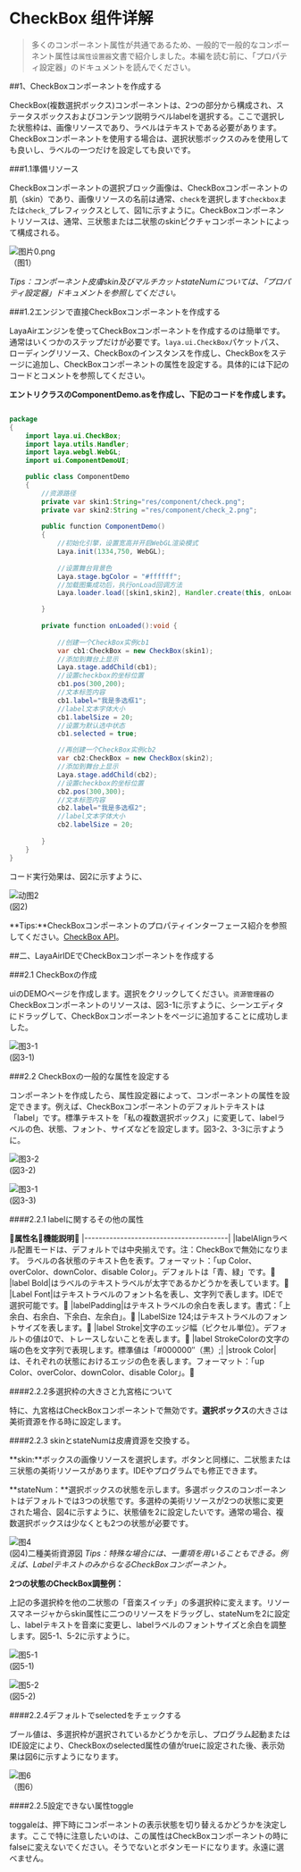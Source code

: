 # CheckBox 组件详解

>多くのコンポーネント属性が共通であるため、一般的で一般的なコンポーネント属性は`属性设置器`文書で紹介しました。本編を読む前に、「プロパティ設定器」のドキュメントを読んでください。

##1、CheckBoxコンポーネントを作成する

CheckBox(複数選択ボックス)コンポーネントは、2つの部分から構成され、ステータスボックスおよびコンテンツ説明ラベルlabelを選択する。ここで選択した状態枠は、画像リソースであり、ラベルはテキストである必要があります。CheckBoxコンポーネントを使用する場合は、選択状態ボックスのみを使用しても良いし、ラベルの一つだけを設定しても良いです。

###1.1準備リソース

CheckBoxコンポーネントの選択ブロック画像は、CheckBoxコンポーネントの肌（skin）であり、画像リソースの名前は通常、`check`を選択します`checkbox`または`check_`プレフィックスとして、図1に示すように。CheckBoxコンポーネントリソースは、通常、三状態または二状態のskinピクチャコンポーネントによって構成される。

![图片0.png](img/1.png)<br/> （图1）


*Tips：コンポーネント皮膚skin及びマルチカットstateNumについては、「プロパティ設定器」ドキュメントを参照してください。*

###1.2エンジンで直接CheckBoxコンポーネントを作成する



LayaAirエンジンを使ってCheckBoxコンポーネントを作成するのは簡単です。通常はいくつかのステップだけが必要です。`laya.ui.CheckBox`パケットパス、ローディングリソース、CheckBoxのインスタンスを作成し、CheckBoxをステージに追加し、CheckBoxコンポーネントの属性を設定する。具体的には下記のコードとコメントを参照してください。

**エントリクラスのComponentDemo.asを作成し、下記のコードを作成します。**


```java

package
{
	import laya.ui.CheckBox;
	import laya.utils.Handler;
	import laya.webgl.WebGL;	
	import ui.ComponentDemoUI;

	public class ComponentDemo
	{
      	//资源路径
		private var skin1:String="res/component/check.png";
		private var skin2:String ="res/component/check_2.png";
		
		public function ComponentDemo()
		{
          	//初始化引擎，设置宽高并开启WebGL渲染模式
			Laya.init(1334,750, WebGL);
			
			//设置舞台背景色
			Laya.stage.bgColor = "#ffffff";
			//加载图集成功后，执行onLoad回调方法
			Laya.loader.load([skin1,skin2], Handler.create(this, onLoaded));

		}
		
		private function onLoaded():void {
			
			//创建一个CheckBox实例cb1
			var cb1:CheckBox = new CheckBox(skin1);
			//添加到舞台上显示
			Laya.stage.addChild(cb1);			
			//设置checkbox的坐标位置
			cb1.pos(300,200);			
			//文本标签内容
			cb1.label="我是多选框1";
			//label文本字体大小
			cb1.labelSize = 20;
            //设置为默认选中状态
			cb1.selected = true; 

			//再创建一个CheckBox实例cb2
			var cb2:CheckBox = new CheckBox(skin2);
			//添加到舞台上显示
			Laya.stage.addChild(cb2);			
			//设置checkbox的坐标位置
			cb2.pos(300,300);			
			//文本标签内容
			cb2.label="我是多选框2";
			//label文本字体大小
			cb2.labelSize = 20;
	
		}
	}
}
```


コード実行効果は、図2に示すように、

![动图2](img/2.gif)<br/>(図2)



**Tips:**CheckBoxコンポーネントのプロパティインターフェース紹介を参照してください。[CheckBox API](https://layaair.ldc.layabox.com/api2/Chinese/index.html?category=Core&class=laya.ui.CheckBox)。



##二、LayaAirIDEでCheckBoxコンポーネントを作成する

###2.1 CheckBoxの作成

uiのDEMOページを作成します。選択をクリックしてください。`资源管理器`のCheckBoxコンポーネントのリソースは、図3-1に示すように、シーンエディタにドラッグして、CheckBoxコンポーネントをページに追加することに成功しました。

![图3-1](img/3-1.png)<br/>(図3-1)



###2.2 CheckBoxの一般的な属性を設定する

コンポーネントを作成したら、属性設定器によって、コンポーネントの属性を設定できます。例えば、CheckBoxコンポーネントのデフォルトテキストは「label」です。標準テキストを「私の複数選択ボックス」に変更して、labelラベルの色、状態、フォント、サイズなどを設定します。図3-2、3-3に示すように。

![图3-2](img/3-2.png)<br/>(図3-2)



![图3-1](img/3-3.png)<br/>(図3-3)



####2.2.1 labelに関するその他の属性

𞓜**属性名**𞓜**機能説明**𞓜
|----------------------------------------|
|labelAlignラベル配置モードは、デフォルトでは中央揃えです。注：CheckBoxで無効になります。
ラベルの各状態のテキスト色を表す。フォーマット：「up Color、overColor、downColor、disable Color」。デフォルトは「青、緑」です。𞓜
|label Bold|はラベルのテキストラベルが太字であるかどうかを表しています。𞓜
|Label Font|はテキストラベルのフォント名を表し、文字列で表します。IDEで選択可能です。𞓜
|labelPadding|はテキストラベルの余白を表します。書式：「上余白、右余白、下余白、左余白」。𞓜
|LabelSize 124;はテキストラベルのフォントサイズを表します。𞓜
|label Stroke|文字のエッジ幅（ピクセル単位）。デフォルトの値は0で、トレースしないことを表します。𞓜
|label StrokeColorの文字の端の色を文字列で表現します。標準値は「#000000″（黒）;|
|strook Color|は、それぞれの状態におけるエッジの色を表します。フォーマット：「up Color、overColor、downColor、disable Color」。𞓜



####2.2.2多選択枠の大きさと九宮格について

特に、九宮格はCheckBoxコンポーネントで無効です。**選択ボックス**の大きさは美術資源を作る時に設定します。



####2.2.3 skinとstateNumは皮膚資源を交換する。


 **skin:**ボックスの画像リソースを選択します。ボタンと同様に、二状態または三状態の美術リソースがあります。IDEやプログラムでも修正できます。

**stateNum：**選択ボックスの状態を示します。多選ボックスのコンポーネントはデフォルトでは3つの状態です。多選枠の美術リソースが2つの状態に変更された場合、図4に示すように、状態値を2に設定したいです。通常の場合、複数選択ボックスは少なくとも2つの状態が必要です。

![图4](img/4.png)<br/>(図4)二種美術資源図
*Tips：特殊な場合には、一重項を用いることもできる。例えば、LabelテキストのみからなるCheckBoxコンポーネント。*

**2つの状態のCheckBox調整例：**

上記の多選択枠を他の二状態の「音楽スイッチ」の多選択枠に変えます。リソースマネージャからskin属性に二つのリソースをドラッグし、stateNumを2に設定し、labelテキストを音楽に変更し、labelラベルのフォントサイズと余白を調整します。図5-1、5-2に示すように。



![图5-1](img/5-1.png)<br/>(図5-1)



![图5-2](img/5-2.png)<br/>(図5-2)



####2.2.4デフォルトでselectedをチェックする

ブール値は、多選択枠が選択されているかどうかを示し、プログラム起動またはIDE設定により、CheckBoxのselected属性の値がtrueに設定された後、表示効果は図6に示すようになります。

![图6](img/6.png)<br/>  （图6）



####2.2.5設定できない属性toggle

toggaleは、押下時にコンポーネントの表示状態を切り替えるかどうかを決定します。ここで特に注意したいのは、この属性はCheckBoxコンポーネントの時にfalseに変えないでください。そうでないとボタンモードになります。永遠に選べません。



